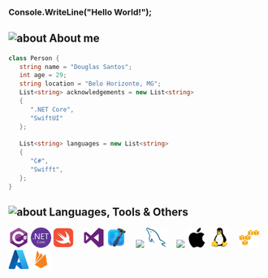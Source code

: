 ### Console.WriteLine("Hello World!");


## <img width="35" alt="about" src="https://uxwing.com/wp-content/themes/uxwing/download/07-web-app-development/programmer.png"> About me

```csharp
class Person {
   string name = "Douglas Santos";
   int age = 29;
   string location = "Belo Horizonte, MG";
   List<string> acknowledgements = new List<string> 
   { 
      ".NET Core", 
      "SwiftUI" 
   };

   List<string> languages = new List<string> 
   { 
      "C#", 
      "Swifft",
   };
}
```

## <img width="45" alt="about" src="https://www.svgrepo.com/show/372816/code-badge.svg"> Languages, Tools & Others

<p float="left">
   <img height="40" src="https://raw.githubusercontent.com/devicons/devicon/master/icons/csharp/csharp-original.svg">
   <img height="40" src="https://raw.githubusercontent.com/devicons/devicon/master/icons/dotnetcore/dotnetcore-original.svg">
   <img height="40" src="https://raw.githubusercontent.com/devicons/devicon/master/icons/swift/swift-original.svg">
   &nbsp;&nbsp;&nbsp;
   <img height="40" src="https://raw.githubusercontent.com/devicons/devicon/master/icons/visualstudio/visualstudio-plain.svg">
   <img height="40" src="https://raw.githubusercontent.com/devicons/devicon/master/icons/xcode/xcode-original.svg">
   &nbsp;&nbsp;&nbsp;
   <img height="40" src="https://www.svgrepo.com/show/303229/microsoft-sql-server-logo.svg">
   <img height="40" src="https://raw.githubusercontent.com/devicons/devicon/master/icons/mysql/mysql-original.svg">
   &nbsp;&nbsp;&nbsp;
   <img height="40" src="https://raw.githubusercontent.com/benc-uk/icon-collection/master/logos/microsoft-sq-1.svg">
   <img height="40" src="https://raw.githubusercontent.com/devicons/devicon/master/icons/apple/apple-original.svg">
   <img height="40" src="https://raw.githubusercontent.com/devicons/devicon/master/icons/linux/linux-original.svg">
   &nbsp;&nbsp;&nbsp;
   <img height="40" src="https://raw.githubusercontent.com/devicons/devicon/master/icons/amazonwebservices/amazonwebservices-original.svg">
   <img height="40" src="https://raw.githubusercontent.com/devicons/devicon/master/icons/azure/azure-original.svg">
   <img height="40" src="https://raw.githubusercontent.com/devicons/devicon/master/icons/firebase/firebase-plain.svg">
</p>
